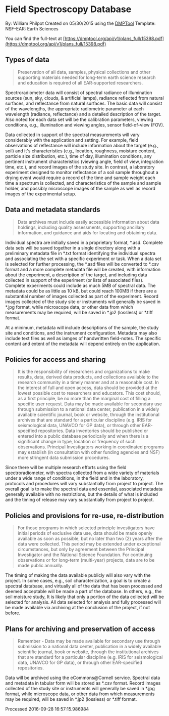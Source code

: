 # Field Spectroscopy Database

By: William Philpot
Created on 05/30/2015 using the [DMPTool](https://dmp.cdlib.org/) Template: NSF-EAR: Earth Sciences

You can find the full-text at [https://dmptool.org/api/v1/plans_full/15398.pdf](https://dmptool.org/api/v1/plans_full/15398.pdf) 

## Types of data

> Preservation of all data, samples, physical collections and other supporting materials needed for long-term earth science research and education is required of all EAR-supported researchers.

Spectroradiometer data will consist of spectral radiance of illumination sources (sun, sky, clouds, &amp; artificial lamps), radiance reflected from natural surfaces, and reflectance from natural surfaces. The basic data will consist of the wavelengths, the appropriate radiometric parameter at each wavelength (radiance, reflectance) and a detailed description of the target. Also noted for each data set will be the calibration parameters, viewing conditions, e.g., illumination and viewing angles, sensor field-of-view (FOV).

Data collected in support of the spectral measurements will vary considerably with the application and setting. For example, field observations of reflectance will include information about the target (e.g., soil) and it's characteristics (e.g., location, roughness, moisture content, particle size distribution, etc.), time of day, illumination conditions, any pertinent instrument characteristics (viewing angle, field of view, integration time, etc.), and record images of the study site. In contrast, a laboratory experiment designed to monitor reflectance of a soil sample throughout a drying event would require a record of the time and sample weight each time a spectrum is collected, and characteristics of the sample and sample holder, and possibly microscope images of the sample as well as record images of the experimental setup.


## Data and metadata standards

> Data archives must include easily accessible information about data holdings, including quality assessments, supporting ancillary information, and guidance and aids for locating and obtaining data.

Individual spectra are initially saved in a proprietary format, *.asd. Complete data sets will be saved together in a single directory along with a preliminary metadata file in *.txt format identifying the individual spectra and associating the set with a specific experiment or task. When a data set is selected for further processing, the *.asd files will be converted to *.csv format and a more complete metadata file will be created, with information about the experiment, a description of the target, and including data collected in support of the experiment (or lists of associated files). Complete experiments could include as much 5MB of spectral data. The metadata could be as little as 10 kB, but could reach 100MB if there are a substantial number of images collected as part of the experiment. Record images collected of the study site or instruments will generally be saved in *.jpg format, while microscope data, or other data from which measurements may be required, will be saved in *.jp2 (lossless) or *.tiff format.

At a minimum, metadata will include descriptions of the sample, the study site and conditions, and the instrument configuration. Metadata may also include text files as well as iamges of handwritten field-notes. The specific content and extent of the metadata will depend entirely on the application.


## Policies for access and sharing

> It is the responsibility of researchers and organizations to make results, data, derived data products, and collections available to the research community in a timely manner and at a reasonable cost.  In the interest of full and open access, data should be provided at the lowest possible cost to researchers and educators. This cost should, as a first principle, be no more than the marginal cost of filling a specific user request. Data may be made available for secondary use through submission to a national data center, publication in a widely available scientific journal, book or website, through the institutional archives that are standard for a particular discipline (e.g. IRIS for seismological data, UNAVCO for GP data), or through other EAR-specified repositories. Data inventories should be published or entered into a public database periodically and when there is a significant change in type, location or frequency of such observations. Principal Investigators working in coordinated programs may establish (in consultation with other funding agencies and NSF) more stringent data submission procedures.

Since there will be multiple research efforts using the field spectroradiometer, with spectra collected from a wide variety of materials under a wide range of conditions, in the field and in the laboratory, protocols and procedures will vary substantially from project to project. The overall goal is to make the spectral data and essential, associated metadata generally available with no restrictions, but the details of what is included and the timing of release may vary substantially from project to project.


## Policies and provisions for re-use, re-distribution

> For those programs in which selected principle investigators have initial periods of exclusive data use, data should be made openly available as soon as possible, but no later than two (2) years after the data were collected. This period may be extended under exceptional circumstances, but only by agreement between the Principal Investigator and the National Science Foundation. For continuing observations or for long-term (multi-year) projects, data are to be made public annually.

The timing of making the data available publicly will also vary with the project. In some cases, e.g., soil characterization, a goal is to create a spectral database, and virtually all of the data that has been processed and deemed acceptable will be made a part of the database. In others, e.g., the soil moisture study, It is likely that only a portion of the data collected will be selected for analysis. All data selected for analysis and fully processed will be made available via archiving at the conclusion of the project, if not before.


## Plans for archiving and preservation of access

> Remember - Data may be made available for secondary use through submission to a national data center, publication in a widely available scientific journal, book or website, through the institutional archives that are standard for a particular discipline (e.g. IRIS for seismological data, UNAVCO for GP data), or through other EAR-specified repositories.

Data will be archived using the eCommons@Cornell service. Spectral data and metadata in tabular form will be stored as *.csv format. Record images collected of the study site or instruments will generally be saved in *.jpg format, while microscope data, or other data from which measurements may be required, will be saved in *.jp2 (lossless) or *.tiff format.


Processed 2016-09-28 16:57:15.986984
